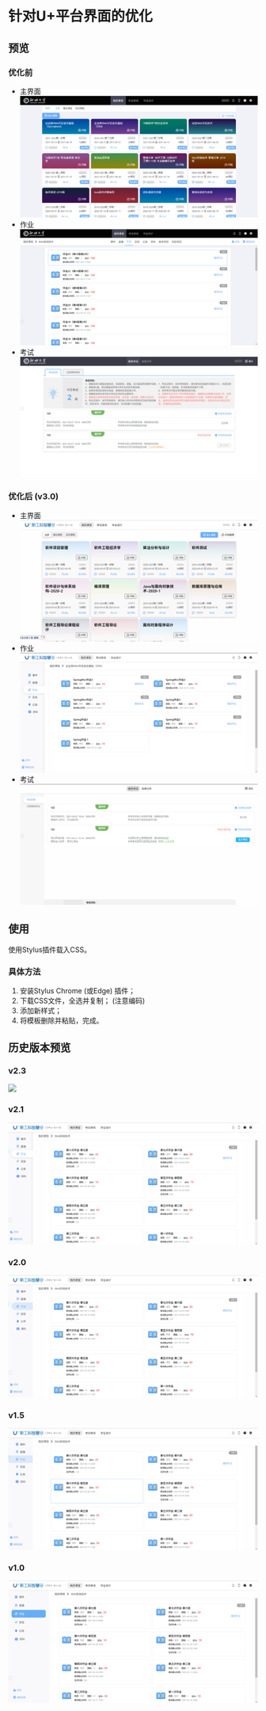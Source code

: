 # 针对U+平台界面的优化

## 预览

### 优化前
- 主界面
  ![主界面](./preview/main-before.png)
- 作业
  ![作业](./preview/hmwk-before.png)
- 考试
  ![考试](./preview/exam-before.png)

### 优化后 (v3.0)
- 主界面
  ![主界面](./preview/main-3.png)
- 作业
  ![作业](./preview/hmwk-3.png)
- 考试
  ![考试](./preview/exam-3.png)

## 使用
使用Stylus插件载入CSS。
### 具体方法
1. 安装Stylus Chrome (或Edge) 插件；
2. 下载CSS文件，全选并复制； (注意编码)
3. 添加新样式；
4. 将模板删除并粘贴，完成。

## 历史版本预览

### v2.3
![](./preview/hmwk-2.3.png)

### v2.1
![](./preview/hmwk-2.1.png)

### v2.0
![](./preview/hmwk-2.png)

### v1.5
![](./preview/hmwk-1.5.png)

### v1.0
![](./preview/hmwk-1.png)


